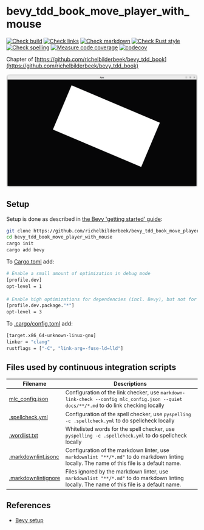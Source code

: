 # bevy_tdd_book_move_player_with_mouse

[![Check build](https://github.com/richelbilderbeek/bevy_tdd_book_move_player_with_mouse/actions/workflows/check_build.yaml/badge.svg?branch=master)](https://github.com/richelbilderbeek/bevy_tdd_book_move_player_with_mouse/actions/workflows/check_build.yaml)
[![Check links](https://github.com/richelbilderbeek/bevy_tdd_book_move_player_with_mouse/actions/workflows/check_links.yaml/badge.svg?branch=master)](https://github.com/richelbilderbeek/bevy_tdd_book_move_player_with_mouse/actions/workflows/check_links.yaml)
[![Check markdown](https://github.com/richelbilderbeek/bevy_tdd_book_move_player_with_mouse/actions/workflows/check_markdown.yaml/badge.svg?branch=master)](https://github.com/richelbilderbeek/bevy_tdd_book_move_player_with_mouse/actions/workflows/check_markdown.yaml)
[![Check Rust style](https://github.com/richelbilderbeek/bevy_tdd_book_move_player_with_mouse/actions/workflows/check_rust_style.yaml/badge.svg?branch=master)](https://github.com/richelbilderbeek/bevy_tdd_book_move_player_with_mouse/actions/workflows/check_rust_style.yaml)
[![Check spelling](https://github.com/richelbilderbeek/bevy_tdd_book_move_player_with_mouse/actions/workflows/check_spelling.yaml/badge.svg?branch=master)](https://github.com/richelbilderbeek/bevy_tdd_book_move_player_with_mouse/actions/workflows/check_spelling.yaml)
[![Measure code coverage](https://github.com/richelbilderbeek/bevy_tdd_book_move_player_with_mouse/actions/workflows/measure_codecov.yaml/badge.svg?branch=master)](https://github.com/richelbilderbeek/bevy_tdd_book_move_player_with_mouse/actions/workflows/measure_codecov.yaml)
[![codecov](https://codecov.io/gh/richelbilderbeek/bevy_tdd_book_move_player_with_mouse/graph/badge.svg?token=XAVFZYDQKZ)](https://codecov.io/gh/richelbilderbeek/bevy_tdd_book_move_player_with_mouse)

Chapter of [https://github.com/richelbilderbeek/bevy_tdd_book](https://github.com/richelbilderbeek/bevy_tdd_book)

![Screenshot of this application](move_player_with_mouse.png)

## Setup

Setup is done as described in [the Bevy 'getting started' guide](https://bevyengine.org/learn/quick-start/getting-started/setup/):

```bash
git clone https://github.com/richelbilderbeek/bevy_tdd_book_move_player_with_mouse
cd bevy_tdd_book_move_player_with_mouse
cargo init
cargo add bevy
```

To [Cargo.toml](Cargo.toml) add:

```bash
# Enable a small amount of optimization in debug mode
[profile.dev]
opt-level = 1

# Enable high optimizations for dependencies (incl. Bevy), but not for our code:
[profile.dev.package."*"]
opt-level = 3
```

To [.cargo/config.toml](.cargo/config.toml) add:

```bash
[target.x86_64-unknown-linux-gnu]
linker = "clang"
rustflags = ["-C", "link-arg=-fuse-ld=lld"]
```

## Files used by continuous integration scripts

Filename                                  |Descriptions
------------------------------------------|--------------------------------------------------------------------------------------------------------------------------------------
[mlc_config.json](mlc_config.json)        |Configuration of the link checker, use `markdown-link-check --config mlc_config.json --quiet docs/**/*.md` to do link checking locally
[.spellcheck.yml](.spellcheck.yml)        |Configuration of the spell checker, use `pyspelling -c .spellcheck.yml` to do spellcheck locally
[.wordlist.txt](.wordlist.txt)            |Whitelisted words for the spell checker, use `pyspelling -c .spellcheck.yml` to do spellcheck locally
[.markdownlint.jsonc](.markdownlint.jsonc)|Configuration of the markdown linter, use `markdownlint "**/*.md"` to do markdown linting locally. The name of this file is a default name.
[.markdownlintignore](.markdownlintignore)|Files ignored by the markdown linter, use `markdownlint "**/*.md"` to do markdown linting locally. The name of this file is a default name.

## References

* [Bevy setup](https://bevyengine.org/learn/quick-start/getting-started/setup/)
